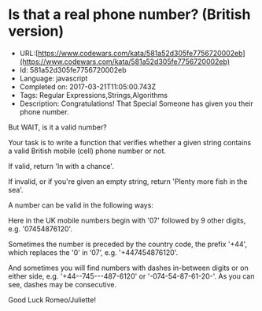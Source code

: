 # Is that a real phone number?  (British version)

 - URL:[https://www.codewars.com/kata/581a52d305fe7756720002eb](https://www.codewars.com/kata/581a52d305fe7756720002eb)
 - Id: 581a52d305fe7756720002eb
 - Language: javascript
 - Completed on: 2017-03-21T11:05:00.743Z
 - Tags: Regular Expressions,Strings,Algorithms
 - Description:
Congratulations! That Special Someone has given you their phone number.

But WAIT, is it a valid number? 

Your task is to write a function that verifies whether a given string contains a valid British mobile (cell) phone number or not. 

If valid, return 'In with a chance'.

If invalid, or if you're given an empty string, return 'Plenty more fish in the sea'.

A number can be valid in the following ways: 

Here in the UK mobile numbers begin with '07' followed by 9 other digits, e.g. '07454876120'.

Sometimes the number is preceded by the country code, the prefix '+44', which replaces the '0' in ‘07’, e.g. '+447454876120'.

And sometimes you will find numbers with dashes in-between digits or on either side, e.g. '+44--745---487-6120' or '-074-54-87-61-20-'. As you can see, dashes may be consecutive. 

Good Luck Romeo/Juliette! 

